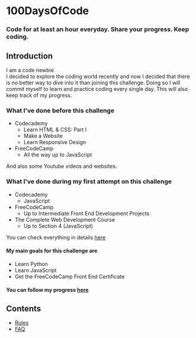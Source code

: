 # 100DaysOfCode
### Code for at least an hour everyday. Share your progress. Keep coding.

## Introduction
I am a code newbie.  
I decided to explore the coding world recently and now I decided that there is no better way to dive into it than joining this challenge. Doing so I will commit myself to learn and practice coding every single day. This will also keep track of my progress.

### What I've done before this challenge
* Codecademy
  * Learn HTML & CSS: Part I
  * Make a Website
  * Learn Responsive Design
* FreeCodeCamp
  * All the way up to JavaScript  

And also some Youtube videos and websites.

### What I've done during my first attempt on this challenge
* Codecademy
  * JavaScript
* FreeCodeCamp
  * Up to Intermediate Front End Development Projects
* The Complete Web Development Course
  * Up to Section 4 (JavaScript)  

You can check everything in details [here](https://github.com/gustavoaz7/100DaysOfCode/blob/master/1st%20attempt.md)

#### My main goals for this challenge are
* Learn Python
* Learn JavaScript
* Get the FreeCodeCamp Front End Certificate

#### You can follow my progress [here](https://github.com/gustavoaz7/100DaysOfCode/blob/master/Log.md)

## Contents
* [Rules](https://github.com/Kallaway/100-days-of-code/blob/master/rules.md)
* [FAQ](https://github.com/Kallaway/100-days-of-code/blob/master/FAQ.md)
